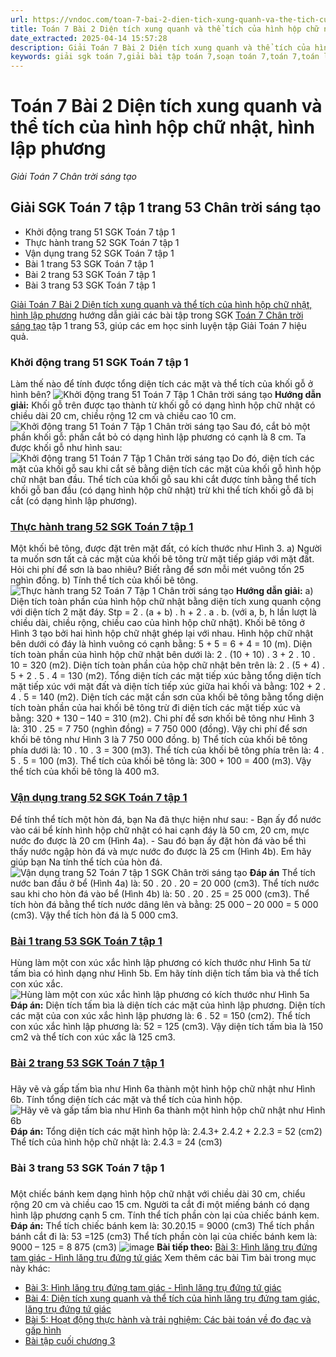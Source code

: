 ```yaml
---
url: https://vndoc.com/toan-7-bai-2-dien-tich-xung-quanh-va-the-tich-cua-hinh-hop-chu-nhat-hinh-lap-phuong-270639
title: Toán 7 Bài 2 Diện tích xung quanh và thể tích của hình hộp chữ nhật, hình lập phương - Giải Toán 7 Chân trời sáng tạo - VnDoc.com
date_extracted: 2025-04-14 15:57:28
description: Giải Toán 7 Bài 2 Diện tích xung quanh và thể tích của hình hộp chữ nhật, hình lập phương Chân trời sáng tạo bao gồm đáp án và lời giải chi tiết cho từng bài tập trong SGK Toán 7 cho các em học sinh tham khảo luyện Giải Toán 7 hiệu quả.
keywords: giải sgk toán 7,giải bài tập toán 7,soạn toán 7,toán 7,toán lớp 7,giải toán 7,sgk toán 7,toan 7,giai toan 7,toán 7 tập 1,toán lớp 7 tập 1,bài tập toán lớp 7,giải bài tập toán lớp 7,sgk toán 7 tập 1,toán 7 chân trời sáng tạo,giải toán 7 chân trời sáng tạo,Toán 7 Bài 2 Diện tích xung quanh và thể tích của hình hộp chữ nhật hình lập phương,giải Toán 7 bài 2,Diện tích xung quanh và thể tích của hình hộp chữ nhật hình lập phương,hình học 7,giải toán 7 trang 53 chân trời sáng tạo
---
```


# Toán 7 Bài 2 Diện tích xung quanh và thể tích của hình hộp chữ nhật, hình lập phương
 _Giải Toán 7 Chân trời sáng tạo_
## Giải SGK Toán 7 tập 1 trang 53 Chân trời sáng tạo
  * Khởi động trang 51 SGK Toán 7 tập 1 
  * Thực hành trang 52 SGK Toán 7 tập 1 
  * Vận dụng trang 52 SGK Toán 7 tập 1
  * Bài 1 trang 53 SGK Toán 7 tập 1
  * Bài 2 trang 53 SGK Toán 7 tập 1
  * Bài 3 trang 53 SGK Toán 7 tập 1

[Giải Toán 7 Bài 2 Diện tích xung quanh và thể tích của hình hộp chữ nhật, hình lập phương](<https://vndoc.com/toan-7-bai-2-dien-tich-xung-quanh-va-the-tich-cua-hinh-hop-chu-nhat-hinh-lap-phuong-270639>) hướng dẫn giải các bài tập trong SGK [Toán 7 Chân trời sáng tạo](<https://vndoc.com/toan-7-tap-1-ctst>) tập 1 trang 53, giúp các em học sinh luyện tập Giải Toán 7 hiệu quả.
### **Khởi động trang 51 SGK Toán 7 tập 1**
Làm thế nào để tính được tổng diện tích các mặt và thể tích của khối gỗ ở hình bên?
![Khởi động trang 51 Toán 7 Tập 1 Chân trời sáng tạo](https://i.vdoc.vn/data/image/2023/09/27/khoi-dong-trang-51-toan-7-tap-1.png)
**Hướng dẫn giải:**
Khối gỗ trên được tạo thành từ khối gỗ có dạng hình hộp chữ nhật có chiều dài 20 cm, chiều rộng 12 cm và chiều cao 10 cm.
![Khởi động trang 51 Toán 7 Tập 1 Chân trời sáng tạo](https://i.vdoc.vn/data/image/2023/09/27/khoi-dong-trang-51-toan-7-tap-1-1.png)
Sau đó, cắt bỏ một phần khối gỗ: phần cắt bỏ có dạng hình lập phương có cạnh là 8 cm. Ta được khối gỗ như hình sau:
![Khởi động trang 51 Toán 7 Tập 1 Chân trời sáng tạo](https://i.vdoc.vn/data/image/2023/09/27/khoi-dong-trang-51-toan-7-tap-1-2.png)
Do đó, diện tích các mặt của khối gỗ sau khi cắt sẽ bằng diện tích các mặt của khối gỗ hình hộp chữ nhật ban đầu.
Thể tích của khối gỗ sau khi cắt được tính bằng thể tích khối gỗ ban đầu \(có dạng hình hộp chữ nhật\) trừ khi thể tích khối gỗ đã bị cắt \(có dạng hình lập phương\).
### [**Thực hành trang 52 SGK Toán 7 tập 1**](<https://vndoc.com/thuc-hanh-trang-52-toan-7-chan-troi-sang-tao-329803>)
Một khối bê tông, được đặt trên mặt đất, có kích thước như Hình 3.
a\) Người ta muốn sơn tất cả các mặt của khối bê tông trừ mặt tiếp giáp với mặt đất. Hỏi chi phí để sơn là bao nhiêu? Biết rằng để sơn mỗi mét vuông tốn 25 nghìn đồng.
b\) Tính thể tích của khối bê tông.
![Thực hành trang 52 Toán 7 Tập 1 Chân trời sáng tạo](https://i.vdoc.vn/data/image/2023/09/27/thuc-hanh-trang-52-toan-7-tap-1.png)
**Hướng dẫn giải:**
a\) Diện tích toàn phần của hình hộp chữ nhật bằng diện tích xung quanh cộng với diện tích 2 mặt đáy.
Stp = 2 . \(a + b\) . h + 2 . a . b.
\(với a, b, h lần lượt là chiều dài, chiều rộng, chiều cao của hình hộp chữ nhật\).
Khối bê tông ở Hình 3 tạo bởi hai hình hộp chữ nhật ghép lại với nhau.
Hình hộp chữ nhật bên dưới có đáy là hình vuông có cạnh bằng:
5 + 5 = 6 + 4 = 10 \(m\).
Diện tích toàn phần của hình hộp chữ nhật bên dưới là:
2 . \(10 + 10\) . 3 + 2 . 10 . 10 = 320 \(m2\).
Diện tích toàn phần của hộp chữ nhật bên trên là:
2 . \(5 + 4\) . 5 + 2 . 5 . 4 = 130 \(m2\).
Tổng diện tích các mặt tiếp xúc bằng tổng diện tích mặt tiếp xúc với mặt đất và diện tích tiếp xúc giữa hai khối và bằng:
102 \+ 2 . 4 . 5 = 140 \(m2\).
Diện tích các mặt cần sơn của khối bê tông bằng tổng diện tích toàn phần của hai khối bê tông trừ đi diện tích các mặt tiếp xúc và bằng:
320 + 130 – 140 = 310 \(m2\).
Chi phí để sơn khối bê tông như Hình 3 là:
310 . 25 = 7 750 \(nghìn đồng\) = 7 750 000 \(đồng\).
Vậy chi phí để sơn khối bê tông như Hình 3 là 7 750 000 đồng.
b\) Thể tích của khối bê tông phía dưới là:
10 . 10 . 3 = 300 \(m3\).
Thể tích của khối bê tông phía trên là:
4 . 5 . 5 = 100 \(m3\).
Thể tích của khối bê tông là:
300 + 100 = 400 \(m3\).
Vậy thể tích của khối bê tông là 400 m3.
### [Vận dụng trang 52 SGK Toán 7 tập 1](<https://vndoc.com/van-dung-trang-52-toan-7-chan-troi-sang-tao-329804>)
Để tính thể tích một hòn đá, bạn Na đã thực hiện như sau:
\- Bạn ấy đổ nước vào cái bể kính hình hộp chữ nhật có hai cạnh đáy là 50 cm, 20 cm, mực nước đo được là 20 cm \(Hình 4a\).
\- Sau đó bạn ấy đặt hòn đá vào bể thì thấy nước ngập hòn đá và mực nước đo được là 25 cm \(Hình 4b\).
Em hãy giúp bạn Na tính thể tích của hòn đá.
![Vận dụng trang 52 Toán 7 tập 1 SGK Chân trời sáng tạo](https://i.vdoc.vn/data/image/2023/09/27/Van-dung-trang-52-Toan-7-tap-1-SGK-Chan-troi-sang-tao.png)
**Đáp án**
Thể tích nước ban đầu ở bể \(Hình 4a\) là:
50 . 20 . 20 = 20 000 \(cm3\).
Thể tích nước sau khi cho hòn đá vào bể \(Hình 4b\) là:
50 . 20 . 25 = 25 000 \(cm3\).
Thể tích hòn đá bằng thể tích nước dâng lên và bằng:
25 000 – 20 000 = 5 000 \(cm3\).
Vậy thể tích hòn đá là 5 000 cm3.
### [Bài 1 trang 53 SGK Toán 7 tập 1](<https://vndoc.com/bai-1-trang-53-toan-7-chan-troi-sang-tao-329805>)
Hùng làm một con xúc xắc hình lập phương có kích thước như Hình 5a từ tấm bìa có hình dạng như Hình 5b. Em hãy tính diện tích tấm bìa và thể tích con xúc xắc.
![Hùng làm một con xúc xắc hình lập phương có kích thước như Hình 5a](https://i.vdoc.vn/data/image/2022/07/12/bai-1-trang-53-toan-lop-7-tap-1.png)
**Đáp án:**
Diện tích tấm bìa là diện tích các mặt của hình lập phương.
Diện tích các mặt của con xúc xắc hình lập phương là:
6 . 52 = 150 \(cm2\).
Thể tích con xúc xắc hình lập phương là:
52 = 125 \(cm3\).
Vậy diện tích tấm bìa là 150 cm2 và thể tích con xúc xắc là 125 cm3.
### [Bài 2 trang 53 SGK Toán 7 tập 1](<https://vndoc.com/bai-2-trang-53-toan-7-chan-troi-sang-tao-329806>)
### 
Hãy vẽ và gấp tấm bìa như Hình 6a thành một hình hộp chữ nhật như Hình 6b. Tính tổng diện tích các mặt và thể tích của hình hộp.
![Hãy vẽ và gấp tấm bìa như Hình 6a thành một hình hộp chữ nhật như Hình 6b](https://i.vdoc.vn/data/image/2022/07/12/bai-2-trang-53-toan-lop-7-tap-1.png)
**Đáp án:**
Tổng diện tích các mặt hình hộp là: 2.4.3+ 2.4.2 + 2.2.3 = 52 \(cm2\)
Thể tích của hình hộp chữ nhật là: 2.4.3 = 24 \(cm3\)
### Bài 3 trang 53 SGK Toán 7 tập 1
### 
Một chiếc bánh kem dạng hình hộp chữ nhật với chiều dài 30 cm, chiểu rộng 20 cm và chiều cao 15 cm. Người ta cắt đi một miếng bánh có dạng hình lập phương cạnh 5 cm. Tính thể tích phần còn lại của chiếc bánh kem.
**Đáp án:**
Thể tích chiếc bánh kem là: 30.20.15 = 9000 \(cm3\)
Thể tích phần bánh cắt đi là: 53 =125 \(cm3\)
Thể tích phần còn lại của chiếc bánh kem là: 9000 – 125 = 8 875 \(cm3\)
![image](https://i.vdoc.vn/data/image/2022/08/26/ban-tay.svg) **Bài tiếp theo:** [Bài 3: Hình lăng trụ đứng tam giác - Hình lăng trụ đứng tứ giác](<https://vndoc.com/toan-7-bai-3-hinh-lang-tru-dung-tam-giac-hinh-lang-tru-dung-tu-giac-270642>)
Xem thêm các bài Tìm bài trong mục này khác:
  * [Bài 3: Hình lăng trụ đứng tam giác - Hình lăng trụ đứng tứ giác ](</toan-7-bai-3-hinh-lang-tru-dung-tam-giac-hinh-lang-tru-dung-tu-giac-270642>)
  * [Bài 4: Diện tích xung quanh và thể tích của hình lăng trụ đứng tam giác, lăng trụ đứng tứ giác ](</toan-7-bai-4-dien-tich-xung-quanh-va-the-tich-cua-hinh-lang-tru-dung-tam-giac-lang-tru-dung-tu-giac-270663>)
  * [Bài 5: Hoạt động thực hành và trải nghiệm: Các bài toán về đo đạc và gấp hình](</toan-7-bai-5-hoat-dong-thuc-hanh-va-trai-nghiem-cac-bai-toan-ve-do-dac-va-gap-hinh-270668>)
  * [Bài tập cuối chương 3](</toan-7-bai-tap-cuoi-chuong-3-270673>)

